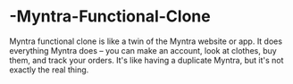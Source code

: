 # -Myntra-Functional-Clone
 Myntra functional clone is like a twin of the Myntra website or app. It does everything Myntra does – you can make an account, look at clothes, buy them, and track your orders. It's like having a duplicate Myntra, but it's not exactly the real thing.
